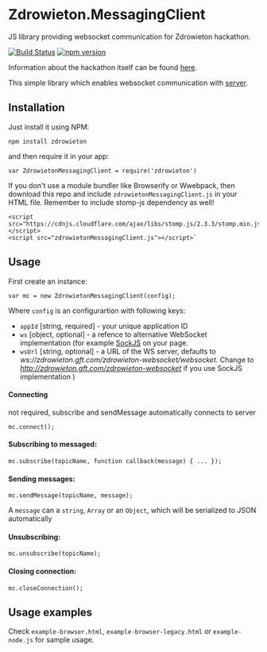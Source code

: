# Zdrowieton.MessagingClient

JS library providing websocket communication for Zdrowieton hackathon.

[![Build Status](https://travis-ci.org/GFTPoland/Zdrowieton.MessagingClient.svg?branch=master)](https://travis-ci.org/GFTPoland/Zdrowieton.MessagingClient) [![npm version](https://badge.fury.io/js/zdrowieton.svg)](https://badge.fury.io/js/zdrowieton)

Information about the hackathon itself can be found [here](http://zdrowieton.pl/).

This simple library which enables websocket communication with [server](https://github.com/GFTPoland/Zdrowieton.MessagingServer).

## Installation

Just install it using NPM:

`npm install zdrowieton`

and then require it in your app:

`var ZdrowietonMessagingClient = require('zdrowieton')`

If you don't use a module bundler like Browserify or Wwebpack, then download this repo and include `zdrowietonMessagingClient.js` in your HTML file. Remember to include stomp-js dependency as well!

```
<script src="https://cdnjs.cloudflare.com/ajax/libs/stomp.js/2.3.3/stomp.min.js"></script>
<script src="zdrowietonMessagingClient.js"></script>`
```

## Usage

First create an instance:

`var mc = new ZdrowietonMessagingClient(config);`

Where `config` is an configurartion with following keys:
- `appId` [string, required] - your unique application ID
- `ws` [object, optional] - a refence to alternative WebSocket implementation (for example [SockJS](https://github.com/sockjs/sockjs-client) on your page.
- `wsUrl` [string, optional] - a URL of the WS server, defaults to *ws://zdrowieton.gft.com/zdrowieton-websocket/websocket*. Change to *http://zdrowieton.gft.com/zdrowieton-websocket* if you use SockJS implementation
)

####  Connecting 

not required, subscribe and sendMessage automatically connects to server

`mc.connect();`

#### Subscribing to messaged:

`mc.subscribe(topicName, function callback(message) { ... });`

#### Sending messages:

`mc.sendMessage(topicName, message);`

A `message` can a `string`, `Array` or an `Object`, which will be serialized to JSON automatically

#### Unsubscribing:

`mc.unsubscribe(topicName);`

#### Closing connection:

`mc.closeConnection();`

## Usage examples

Check `example-browser.html`, `example-browser-legacy.html` or `example-node.js` for sample usage.


